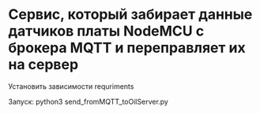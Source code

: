 # Сервис, который забирает данные датчиков платы NodeMCU с брокера MQTT и переправляет их на сервер

Установить зависимости requriments

Запуск: python3 send_fromMQTT_toOilServer.py